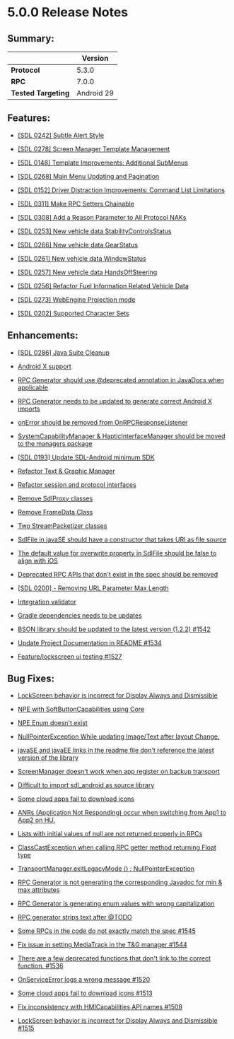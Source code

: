 # 5.0.0 Release Notes

## Summary:
||Version|
|--|--|
| **Protocol** | 5.3.0
| **RPC** | 7.0.0
| **Tested Targeting** | Android 29

## Features:

- [[SDL 0242] Subtle Alert Style](https://github.com/smartdevicelink/sdl_java_suite/issues/1120)

- [[SDL 0278] Screen Manager Template Management](https://github.com/smartdevicelink/sdl_java_suite/issues/1327)

- [[SDL 0148] Template Improvements: Additional SubMenus](https://github.com/smartdevicelink/sdl_java_suite/issues/716)

- [[SDL 0268] Main Menu Updating and Pagination](https://github.com/smartdevicelink/sdl_java_suite/issues/1254)

- [[SDL 0152] Driver Distraction Improvements: Command List Limitations](https://github.com/smartdevicelink/sdl_java_suite/issues/729)

- [[SDL 0311] Make RPC Setters Chainable](https://github.com/smartdevicelink/sdl_java_suite/issues/1421)

- [[SDL 0308] Add a Reason Parameter to All Protocol NAKs](https://github.com/smartdevicelink/sdl_java_suite/issues/1379)

- [[SDL 0253] New vehicle data StabilityControlsStatus](https://github.com/smartdevicelink/sdl_java_suite/issues/1204)

- [[SDL 0266] New vehicle data GearStatus](https://github.com/smartdevicelink/sdl_java_suite/issues/1256)

- [[SDL 0261] New vehicle data WindowStatus](https://github.com/smartdevicelink/sdl_java_suite/issues/1243)

- [[SDL 0257] New vehicle data HandsOffSteering](https://github.com/smartdevicelink/sdl_java_suite/issues/1224)

- [[SDL 0256] Refactor Fuel Information Related Vehicle Data](https://github.com/smartdevicelink/sdl_java_suite/issues/1223)

- [[SDL 0273] WebEngine Projection mode](https://github.com/smartdevicelink/sdl_java_suite/issues/1375)

- [[SDL 0202] Supported Character Sets](https://github.com/smartdevicelink/sdl_java_suite/issues/950)

## Enhancements:

- [[SDL 0286] Java Suite Cleanup](https://github.com/smartdevicelink/sdl_java_suite/issues/1306)

- [Android X support](https://github.com/smartdevicelink/sdl_java_suite/issues/1094)

- [RPC Generator should use @deprecated annotation in JavaDocs when applicable](https://github.com/smartdevicelink/sdl_java_suite/issues/1448)

- [RPC Generator needs to be updated to generate correct Android X imports](https://github.com/smartdevicelink/sdl_java_suite/issues/1444)

- [onError should be removed from OnRPCResponseListener](https://github.com/smartdevicelink/sdl_java_suite/issues/1455)

- [SystemCapabilityManager & HapticInterfaceManager should be moved to the managers package](https://github.com/smartdevicelink/sdl_java_suite/issues/1432)

- [[SDL 0193] Update SDL-Android minimum SDK](https://github.com/smartdevicelink/sdl_java_suite/issues/835)

- [Refactor Text & Graphic Manager](https://github.com/smartdevicelink/sdl_java_suite/issues/1464)

- [Refactor session and protocol interfaces](https://github.com/smartdevicelink/sdl_java_suite/pull/1430)

- [Remove SdlProxy classes](https://github.com/smartdevicelink/sdl_java_suite/pull/1471)

- [Remove FrameData Class](https://github.com/smartdevicelink/sdl_java_suite/pull/1466)

- [Two StreamPacketizer classes](https://github.com/smartdevicelink/sdl_java_suite/issues/1272)

- [SdlFile in javaSE should have a constructor that takes URI as file source](https://github.com/smartdevicelink/sdl_java_suite/issues/1469)

- [The default value for overwrite property in SdlFile should be false to align with iOS ](https://github.com/smartdevicelink/sdl_java_suite/issues/1451)

- [Deprecated RPC APIs that don't exist in the spec should be removed ](https://github.com/smartdevicelink/sdl_java_suite/issues/1446)

- [[SDL 0200] - Removing URL Parameter Max Length](https://github.com/smartdevicelink/sdl_java_suite/issues/906)

- [Integration validator](https://github.com/smartdevicelink/sdl_java_suite/pull/1436)

- [Gradle dependencies needs to be updates](https://github.com/smartdevicelink/sdl_java_suite/issues/1459)

- [BSON library should be updated to the latest version (1.2.2) #1542](https://github.com/smartdevicelink/sdl_java_suite/issues/1542)

- [Update Project Documentation in README #1534](https://github.com/smartdevicelink/sdl_java_suite/issues/1534)

- [Feature/lockscreen ui testing #1527](https://github.com/smartdevicelink/sdl_java_suite/pull/1527)

## Bug Fixes:

- [LockScreen behavior is incorrect for Display Always and Dismissible](https://github.com/smartdevicelink/sdl_java_suite/issues/1515)

- [NPE with SoftButtonCapabilities using Core](https://github.com/smartdevicelink/sdl_java_suite/issues/1499)

- [NPE Enum doesn't exist](https://github.com/smartdevicelink/sdl_java_suite/issues/1495)

- [NullPointerException While updating Image/Text after layout Change.](https://github.com/smartdevicelink/sdl_java_suite/issues/1465)

- [javaSE and javaEE links in the readme file don't reference the latest version of the library ](https://github.com/smartdevicelink/sdl_java_suite/issues/1449)

- [ScreenManager doesn't work when app register on backup transport](https://github.com/smartdevicelink/sdl_java_suite/issues/1518)

- [Difficult to import sdl_android as source library](https://github.com/smartdevicelink/sdl_java_suite/issues/1048)

- [Some cloud apps fail to download icons ](https://github.com/smartdevicelink/sdl_java_suite/issues/1513)

- [ANRs (Application Not Responding) occur when switching from App1 to App2 on HU.](https://github.com/smartdevicelink/sdl_java_suite/issues/1398)

- [Lists with initial values of null are not returned properly in RPCs](https://github.com/smartdevicelink/sdl_java_suite/issues/1473)

- [ClassCastException when calling RPC getter method returning Float type](https://github.com/smartdevicelink/sdl_java_suite/issues/1407)

- [TransportManager.exitLegacyMode () : NullPointerException ](https://github.com/smartdevicelink/sdl_java_suite/issues/1412)

- [RPC Generator is not generating the corresponding Javadoc for min & max attributes ](https://github.com/smartdevicelink/sdl_java_suite/issues/1438)

- [RPC Generator is generating enum values with wrong capitalization](https://github.com/smartdevicelink/sdl_java_suite/issues/1425)

- [RPC generator strips text after @TODO ](https://github.com/smartdevicelink/sdl_java_suite/issues/1506)

- [Some RPCs in the code do not exactly match the spec #1545](https://github.com/smartdevicelink/sdl_java_suite/issues/1545)

- [Fix issue in setting MediaTrack in the T&G manager #1544](https://github.com/smartdevicelink/sdl_java_suite/pull/1544)

- [There are a few deprecated functions that don't link to the correct function. #1536](https://github.com/smartdevicelink/sdl_java_suite/issues/1536)

- [OnServiceError logs a wrong message #1520](https://github.com/smartdevicelink/sdl_java_suite/issues/1520)

- [Some cloud apps fail to download icons #1513](https://github.com/smartdevicelink/sdl_java_suite/issues/1513)
 
- [Fix inconsistency with HMICapabilities API names #1508](https://github.com/smartdevicelink/sdl_java_suite/pull/1508)

- [LockScreen behavior is incorrect for Display Always and Dismissible #1515](https://github.com/smartdevicelink/sdl_java_suite/issues/1515)

